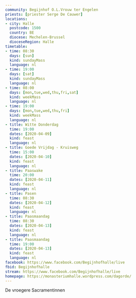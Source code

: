 ```yaml
---
community: Begijnhof O.L.Vrouw ter Engelen
priests: [priester Serge De Cauwer]
locations:
- city: Halle
  postcode: 1500
  country: BE
  diocese: Mechelen-Brussel
  dioceseRegion: Halle
timetable:
- time: 08:30
  days: [sun]
  kind: sundayMass
  language: nl
- time: 19:00
  days: [sat]
  kind: sundayMass
  language: nl
- time: 08:00
  days: [mon,tue,wed,thu,fri,sat]
  kind: weekMass
  language: nl
- time: 19:00
  days: [mon,tue,wed,thu,fri]
  kind: weekMass
  language: nl
- title: Witte Donderdag
  time: 19:00
  dates: [2020-04-09]
  kind: feast
  language: nl
- title: Goede Vrijdag - Kruisweg
  time: 15:00
  dates: [2020-04-10]
  kind: feast
  language: nl
- title: Paaswake
  time: 20:00
  dates: [2020-04-11]
  kind: feast
  language: nl
- title: Pasen
  time: 08:30
  dates: [2020-04-12]
  kind: feast
  language: nl 
- title: Paasmaandag
  time: 08:30
  dates: [2020-04-13]
  kind: feast
  language: nl  
- title: Paasmaandag
  time: 19:00
  dates: [2020-04-13]
  kind: feast
  language: nl   
facebook: https://www.facebook.com/Begijnhofhalle/live
fbid: Begijnhofhalle
stream: https://www.facebook.com/Begijnhofhalle/live
homepage: https://monasteriumhalle.wordpress.com/dagorde/
---
```

De vroegere Sacramentinnen
